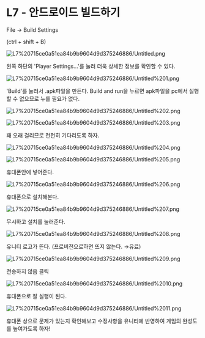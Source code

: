 # L7 - 안드로이드 빌드하기

File → Build Settings

(ctrl + shift + B)

![L7%20715ce0a51ea84b9b9604d9d375246886/Untitled.png](L7%20715ce0a51ea84b9b9604d9d375246886/Untitled.png)

왼쪽 하단의 'Player Settings...'를 눌러 더욱 상세한 정보를 확인할 수 있다.

![L7%20715ce0a51ea84b9b9604d9d375246886/Untitled%201.png](L7%20715ce0a51ea84b9b9604d9d375246886/Untitled%201.png)

'Build'를 눌러서 .apk파일을 만든다. Build and run을 누르면 apk파일을 pc에서 실행할 수 없으므로 누를 필요가 없다.

![L7%20715ce0a51ea84b9b9604d9d375246886/Untitled%202.png](L7%20715ce0a51ea84b9b9604d9d375246886/Untitled%202.png)

![L7%20715ce0a51ea84b9b9604d9d375246886/Untitled%203.png](L7%20715ce0a51ea84b9b9604d9d375246886/Untitled%203.png)

꽤 오래 걸리므로 천천히 기다리도록 하자.

![L7%20715ce0a51ea84b9b9604d9d375246886/Untitled%204.png](L7%20715ce0a51ea84b9b9604d9d375246886/Untitled%204.png)

![L7%20715ce0a51ea84b9b9604d9d375246886/Untitled%205.png](L7%20715ce0a51ea84b9b9604d9d375246886/Untitled%205.png)

휴대폰안에 넣어준다.

![L7%20715ce0a51ea84b9b9604d9d375246886/Untitled%206.png](L7%20715ce0a51ea84b9b9604d9d375246886/Untitled%206.png)

휴대폰으로 설치해본다.

![L7%20715ce0a51ea84b9b9604d9d375246886/Untitled%207.png](L7%20715ce0a51ea84b9b9604d9d375246886/Untitled%207.png)

무시하고 설치를 눌러준다.

![L7%20715ce0a51ea84b9b9604d9d375246886/Untitled%208.png](L7%20715ce0a51ea84b9b9604d9d375246886/Untitled%208.png)

유니티 로고가 뜬다. (프로버전으로하면 뜨지 않는다. →유료)

![L7%20715ce0a51ea84b9b9604d9d375246886/Untitled%209.png](L7%20715ce0a51ea84b9b9604d9d375246886/Untitled%209.png)

전송하지 않음 클릭

![L7%20715ce0a51ea84b9b9604d9d375246886/Untitled%2010.png](L7%20715ce0a51ea84b9b9604d9d375246886/Untitled%2010.png)

휴대폰으로 잘 실행이 된다.

![L7%20715ce0a51ea84b9b9604d9d375246886/Untitled%2011.png](L7%20715ce0a51ea84b9b9604d9d375246886/Untitled%2011.png)

휴대폰 상으로 문제가 있는지 확인해보고 수정사항을 유니티에 반영하여 게임의 완성도를 높여가도록 하자!